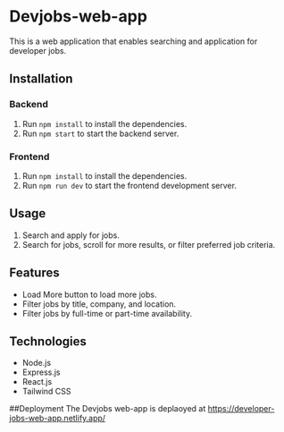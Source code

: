# Devjobs-web-app

This is a web application that enables searching and application for developer jobs.

## Installation
### Backend
1. Run `npm install` to install the dependencies.
2. Run `npm start` to start the backend server.

### Frontend
1. Run `npm install` to install the dependencies.
2. Run `npm run dev` to start the frontend development server.

## Usage
1. Search and apply for jobs.
2. Search for jobs, scroll for more results, or filter preferred job criteria.

## Features
- Load More button to load more jobs.
- Filter jobs by title, company, and location.
- Filter jobs by full-time or part-time availability.

## Technologies
- Node.js
- Express.js
- React.js
- Tailwind CSS

##Deployment
The Devjobs web-app is deplaoyed at https://developer-jobs-web-app.netlify.app/


